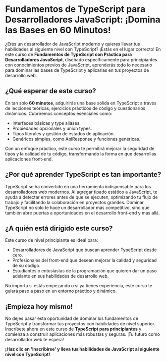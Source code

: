 # Fundamentos de TypeScript para Desarrolladores JavaScript: ¡Domina las Bases en 60 Minutos!

¿Eres un desarrollador de JavaScript moderno y quieres llevar tus habilidades al siguiente nivel con TypeScript? ¡Estás en el lugar correcto! En este curso de **Fundamentos de TypeScript con Práctica para Desarrolladores JavaScript**, diseñado específicamente para principiantes con conocimientos previos de JavaScript, aprenderás todo lo necesario para dominar las bases de TypeScript y aplicarlas en tus proyectos de desarrollo web.

## ¿Qué esperar de este curso?
En tan solo **60 minutos**, adquirirás una base sólida en TypeScript a través de lecciones teóricas, ejercicios prácticos de código y cuestionarios dinámicos. Cubriremos conceptos esenciales como:
- Interfaces básicas y type aliases.
- Propiedades opcionales y union types.
- Tipos literales y gestión de estados de aplicación.
- Genéricos simples, como ApiResponse<T> y funciones genéricas.

Con un enfoque práctico, este curso te permitirá mejorar la seguridad de tipos y la calidad de tu código, transformando la forma en que desarrollas aplicaciones front-end.

## ¿Por qué aprender TypeScript es tan importante?
TypeScript se ha convertido en una herramienta indispensable para los desarrolladores web modernos. Al agregar tipado estático a JavaScript, te ayuda a detectar errores antes de que se ejecuten, optimizando tu flujo de trabajo y facilitando la colaboración en proyectos grandes. Dominar TypeScript no solo te hace un desarrollador más competitivo, sino que también abre puertas a oportunidades en el desarrollo front-end y más allá.

## ¿A quién está dirigido este curso?
Este curso de nivel principiante es ideal para:
- Desarrolladores de JavaScript que buscan aprender TypeScript desde cero.
- Profesionales del front-end que desean mejorar la calidad y seguridad de su código.
- Estudiantes o entusiastas de la programación que quieren dar un paso adelante en sus habilidades de desarrollo web.

No importa si estás empezando o si ya tienes experiencia, este curso te guiará paso a paso en un entorno práctico y dinámico.

## ¡Empieza hoy mismo!
No dejes pasar esta oportunidad de dominar los fundamentos de TypeScript y transformar tus proyectos con habilidades de nivel superior. Inscríbete ahora en este curso de **TypeScript para principiantes** y comienza a construir aplicaciones más robustas y seguras. ¡Tu futuro como desarrollador web te espera!

**¡Haz clic en 'Inscribirse' y lleva tus habilidades de JavaScript al siguiente nivel con TypeScript!**